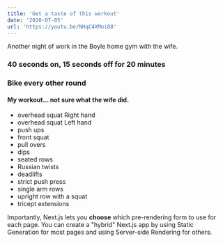 ```yaml
---
title: 'Get a taste of this workout'
date: '2020-07-05'
url: 'https://youtu.be/NHqC4XMni88'
---
```


Another night of work in the Boyle home gym with the wife.

### 40 seconds on, 15 seconds off for 20 minutes

### Bike every other round

#### My workout... not sure what the wife did.

- overhead squat Right hand
- overhead squat Left hand
- push ups
- front squat
- pull overs
- dips
- seated rows
- Russian twists
- deadlifts
- strict push press
- single arm rows
- upright row with a squat
- tricept extensions

Importantly, Next.js lets you **choose** which pre-rendering form to use for each page. You can create a "hybrid" Next.js app by using Static Generation for most pages and using Server-side Rendering for others.
